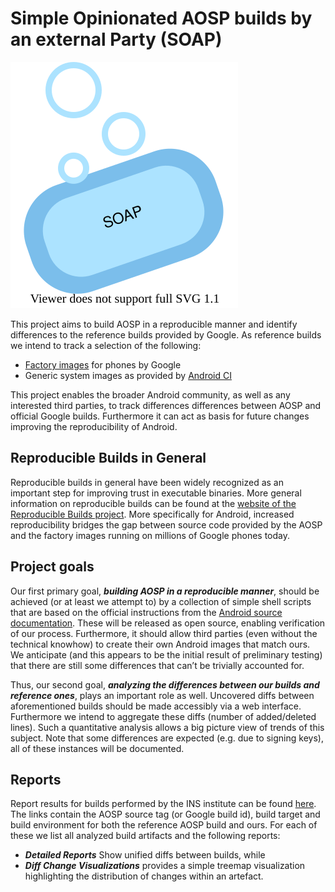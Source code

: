 
Simple Opinionated AOSP builds by an external Party (SOAP)
==========================================================

![SOAP logo](branding/SOAP_icon.svg "SOAP logo")

This project aims to build AOSP in a reproducible manner and identify differences to the reference builds provided by Google. As reference builds we intend to track a selection of the following:
* [Factory images](https://developers.google.com/android/images) for phones by Google
* Generic system images as provided by [Android CI](https://ci.android.com)

This project enables the broader Android community, as well as any interested third parties, to track differences differences between AOSP and official Google builds. Furthermore it can act as basis for future changes improving the reproducibility of Android.

Reproducible Builds in General
------------------------------

Reproducible builds in general have been widely recognized as an important step for improving trust in executable binaries. More general information on reproducible builds can be found at the [website of the Reproducible Builds project](https://reproducible-builds.org/). More specifically for Android, increased reproducibility bridges the gap between source code provided by the AOSP and the factory images running on millions of Google phones today.

Project goals
-------------

Our first primary goal, ***building AOSP in a reproducible manner***, should be achieved (or at least we attempt to) by a collection of simple shell scripts that are based on the official instructions from the [Android source documentation](https://source.android.com). These will be released as open source, enabling verification of our process. Furthermore, it should allow third parties (even without the technical knowhow) to create their own Android images that match ours. We anticipate (and this appears to be the initial result of preliminary testing) that there are still some differences that can’t be trivially accounted for.

Thus, our second goal, ***analyzing the differences between our builds and reference ones***, plays an important role as well. Uncovered diffs between aforementioned builds should be made accessibly via a web interface. Furthermore we intend to aggregate these diffs (number of added/deleted lines). Such a quantitative analysis allows a big picture view of trends of this subject. Note that some differences are expected (e.g. due to signing keys), all of these instances will be documented.

Reports
-------

Report results for builds performed by the INS institute can be found [here](https://android.ins.jku.at/soap/report-overview.html). The links contain the AOSP source tag (or Google build id), build target and build environment for both the reference AOSP build and ours. For each of these we list all analyzed build artifacts and the following reports:

- ***Detailed Reports*** Show unified diffs between builds, while
- ***Diff Change Visualizations*** provides a simple treemap visualization highlighting the distribution of changes within an artefact.

